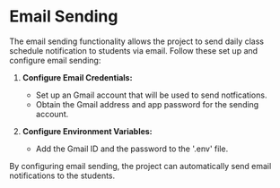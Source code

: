 # Email Sending

The email sending functionality allows the project to send daily class
schedule notification to students via email. Follow these set up and
configure email sending:

1. **Configure Email Credentials:**
    - Set up an Gmail account that will be used to send notfications.
    - Obtain the Gmail address and app password for the sending account.

2. **Configure Environment Variables:**
    - Add the Gmail ID and the password to the '.env' file.

By configuring email sending, the project can automatically send email
notifications to the students.